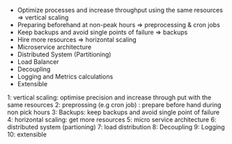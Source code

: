 
- Optimize processes and increase throughput using the same resources => vertical scaling
- Preparing beforehand at non-peak hours  => preprocessing & cron jobs
- Keep backups and avoid single points of failure => backups 
- Hire more resources  => horizontal scaling
- Microservice architecture
- Distributed System (Partitioning)
- Load Balancer
- Decoupling
- Logging and Metrics calculations
- Extensible



1: vertical scaling: optimise precision and increase through put with the same resources
2: preprossing (e.g cron job) : prepare before hand during non pick hours 
3: Backups: keep backups and avoid single point of failure 
4: horizontal scaling: get more resources 
5: micro service architecture 
6: distributed system (partioning) 
7: load distribution
8: Decoupling 
9: Logging 
10: extensible


